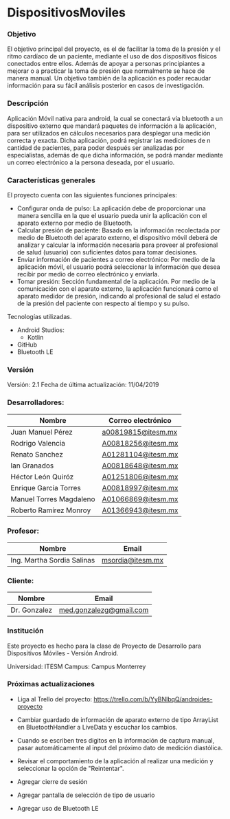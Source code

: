 # DispositivosMoviles

### Objetivo
El objetivo principal del proyecto, es el de facilitar la toma de la presión y el ritmo cardíaco de un paciente, mediante el uso de dos dispositivos físicos conectados entre ellos. Además de apoyar a personas principiantes a mejorar o a practicar la toma de presión que normalmente se hace de manera manual. Un objetivo también de la aplicación es poder recaudar información para su fácil análisis posterior en casos de investigación.

### Descripción
Aplicación Móvil nativa para android, la cual se conectará vía bluetooth a un dispositivo externo que mandará paquetes de información a la aplicación, para ser utilizados en cálculos necesarios para desplegar una medición correcta y exacta.
Dicha aplicación, podrá registrar las mediciones de n cantidad de pacientes, para poder después ser analizadas por especialistas, además de que dicha información, se podrá mandar mediante un correo electrónico a la persona deseada, por el usuario.

### Características generales
El proyecto cuenta con las siguientes funciones principales:

- Configurar onda de pulso: La aplicación debe de proporcionar una manera sencilla en la que el usuario pueda unir la aplicación con el aparato externo por medio de Bluetooth.
- Calcular presión de paciente: Basado en la información recolectada por medio de Bluetooth del aparato externo, el dispositivo móvil deberá de analizar y calcular la información necesaria para proveer al profesional de salud (usuario) con suficientes datos para tomar decisiones.
- Enviar información de pacientes a correo electrónico: Por medio de la aplicación móvil, el usuario podrá seleccionar la información que desea recibir por medio de correo electrónico y enviarla.
- Tomar presión: Sección fundamental de la aplicación. Por medio de la comunicación con el aparato externo, la aplicación funcionará como el aparato medidor de presión, indicando al profesional de salud el estado de la presión del paciente con respecto al tiempo y su pulso.

Tecnologías utilizadas.
  - Android Studios:
      - Kotlin
  - GitHub
  - Bluetooth LE

### Versión
Versión: 2.1
Fecha de última actualización: 11/04/2019

### Desarrolladores:

| Nombre  | Correo electrónico |
| ------------- | ------------- |
| Juan Manuel Pérez	| a00819815@itesm.mx |
| Rodrigo Valencia	| A00818256@itesm.mx |
| Renato Sanchez	| A01281104@itesm.mx |
| Ian Granados	| A00818648@itesm.mx |
| Héctor León Quiróz  | A01251806@itesm.mx  |
| Enrique García Torres  | A00818997@itesm.mx  |
| Manuel Torres Magdaleno  | A01066869@itesm.mx  |
| Roberto Ramírez Monroy  | A01366943@itesm.mx  |

### Profesor:

| Nombre  | Email |
| ------------- | ------------- |
| Ing. Martha Sordia Salinas | msordia@itesm.mx |

### Cliente:

| Nombre  | Email |
| ------------- | ------------- |
| Dr. Gonzalez  |  med.gonzalezg@gmail.com |

### Institución

Este proyecto es hecho para la clase de Proyecto de Desarrollo para Dispositivos Móviles - Versión Android.

Universidad: ITESM
Campus: Campus Monterrey

### Próximas actualizaciones
- Liga al Trello del proyecto: https://trello.com/b/YyBNlbqQ/androides-proyecto
- Cambiar guardado de información de aparato externo de tipo ArrayList en BluetoothHandler a LiveData y escuchar los cambios.
- Cuando se escriben tres digitos en la información de captura manual, pasar automáticamente al input del próximo dato de medición diastólica.
- Revisar el comportamiento de la aplicación al realizar una medición y seleccionar la opción de "Reintentar".


- Agregar cierre de sesión
- Agregar pantalla de selección de tipo de usuario
- Agregar uso de Bluetooth LE
